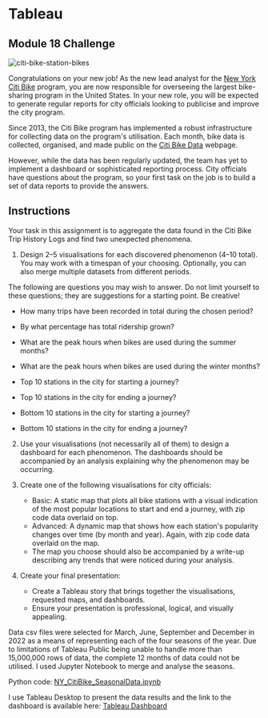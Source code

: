 # Tableau 
## Module 18 Challenge

![citi-bike-station-bikes](https://user-images.githubusercontent.com/112173540/217128194-ebba6d0e-afc8-4a71-9a85-7b105a682b94.jpg)

Congratulations on your new job! As the new lead analyst for the [New York Citi Bike](https://en.wikipedia.org/wiki/Citi_Bike) program, you are now responsible for overseeing the largest bike-sharing program in the United States. In your new role, you will be expected to generate regular reports for city officials looking to publicise and improve the city program.

Since 2013, the Citi Bike program has implemented a robust infrastructure for collecting data on the program's utilisation. Each month, bike data is collected, organised, and made public on the [Citi Bike Data](https://citibikenyc.com/system-data) webpage.

However, while the data has been regularly updated, the team has yet to implement a dashboard or sophisticated reporting process. City officials have questions about the program, so your first task on the job is to build a set of data reports to provide the answers.

## Instructions
Your task in this assignment is to aggregate the data found in the Citi Bike Trip History Logs and find two unexpected phenomena.

1. Design 2–5 visualisations for each discovered phenomenon (4–10 total). You may work with a timespan of your choosing. Optionally, you can also merge multiple      datasets from different periods.

The following are questions you may wish to answer. Do not limit yourself to these questions; they are suggestions for a starting point. Be creative!

  - How many trips have been recorded in total during the chosen period?
    
  - By what percentage has total ridership grown?
  - What are the peak hours when bikes are used during the summer months?
  - What are the peak hours when bikes are used during the winter months?
  - Top 10 stations in the city for starting a journey? 
  - Top 10 stations in the city for ending a journey? 
  - Bottom 10 stations in the city for starting a journey?
  - Bottom 10 stations in the city for ending a journey? 
 
2. Use your visualisations (not necessarily all of them) to design a dashboard for each phenomenon. The dashboards should be accompanied by an analysis explaining why the phenomenon may be occurring.

3. Create one of the following visualisations for city officials:

    - Basic: A static map that plots all bike stations with a visual indication of the most popular locations to start and end a journey, with zip code data overlaid on top.
    - Advanced: A dynamic map that shows how each station's popularity changes over time (by month and year). Again, with zip code data overlaid on the map.
    - The map you choose should also be accompanied by a write-up describing any trends that were noticed during your analysis.

4. Create your final presentation:

    - Create a Tableau story that brings together the visualisations, requested maps, and dashboards.
    - Ensure your presentation is professional, logical, and visually appealing.

Data csv files were selected for March, June, September and December in 2022 as a means of representing each of the four seasons of the year. Due to limitations of Tableau Public being unable to handle more than 15,000,000 rows of data, the complete 12 months of data could not be utilised. I used Jupyter Notebook to merge and analyse the seasons.

Python code: <a href="https://github.com/GILEV0/Tableau-New-York-Citi-Bike/blob/main/NYC_Citibike_Challenge.ipynb"> NY_CitiBike_SeasonalData.ipynb</a>

I use Tableau Desktop to present the data results and the link to the dashboard is available here: [Tableau Dashboard](https://public.tableau.com/app/profile/victoria.giles/viz/NewYorkCitiBikeAnalysis_16758471146030/Story1?publish=yes)
